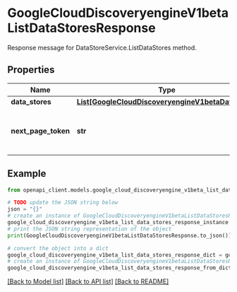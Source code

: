 # GoogleCloudDiscoveryengineV1betaListDataStoresResponse

Response message for DataStoreService.ListDataStores method.

## Properties

Name | Type | Description | Notes
------------ | ------------- | ------------- | -------------
**data_stores** | [**List[GoogleCloudDiscoveryengineV1betaDataStore]**](GoogleCloudDiscoveryengineV1betaDataStore.md) | All the customer&#39;s DataStores. | [optional] 
**next_page_token** | **str** | A token that can be sent as ListDataStoresRequest.page_token to retrieve the next page. If this field is omitted, there are no subsequent pages. | [optional] 

## Example

```python
from openapi_client.models.google_cloud_discoveryengine_v1beta_list_data_stores_response import GoogleCloudDiscoveryengineV1betaListDataStoresResponse

# TODO update the JSON string below
json = "{}"
# create an instance of GoogleCloudDiscoveryengineV1betaListDataStoresResponse from a JSON string
google_cloud_discoveryengine_v1beta_list_data_stores_response_instance = GoogleCloudDiscoveryengineV1betaListDataStoresResponse.from_json(json)
# print the JSON string representation of the object
print(GoogleCloudDiscoveryengineV1betaListDataStoresResponse.to_json())

# convert the object into a dict
google_cloud_discoveryengine_v1beta_list_data_stores_response_dict = google_cloud_discoveryengine_v1beta_list_data_stores_response_instance.to_dict()
# create an instance of GoogleCloudDiscoveryengineV1betaListDataStoresResponse from a dict
google_cloud_discoveryengine_v1beta_list_data_stores_response_from_dict = GoogleCloudDiscoveryengineV1betaListDataStoresResponse.from_dict(google_cloud_discoveryengine_v1beta_list_data_stores_response_dict)
```
[[Back to Model list]](../README.md#documentation-for-models) [[Back to API list]](../README.md#documentation-for-api-endpoints) [[Back to README]](../README.md)


